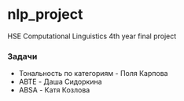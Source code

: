 # nlp_project
HSE Computational Linguistics 4th year final project



### Задачи
- Тональность по категориям - Поля Карпова
- ABTE - Даша Сидоркина
- ABSA - Катя Козлова
